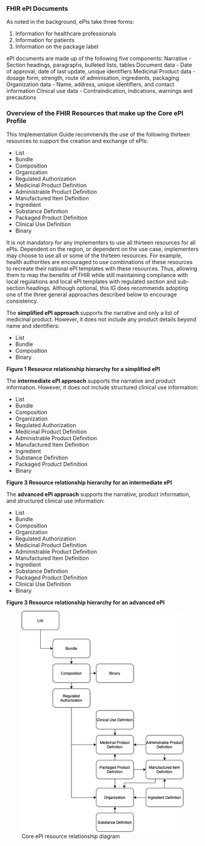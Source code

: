 ### FHIR ePI Documents 
As noted in the background, ePIs take three forms:
1. Information for healthcare professionals
2. Information for patients
3. Information on the package label

ePI documents are made up of the following five components: 
Narrative - Section headings, paragraphs, bulleted lists, tables
Document data - Date of approval, date of last update, unique identifiers
Medicinal Product data - dosage form, strength, route of adminisation, ingredients, packaging
Organization data - Name, address, unique identifiers, and contact information
Clinical use data - Contraindication, indications, warnings and precautions


### Overview of the FHIR Resources that make up the Core ePI Profile 
This Implementation Guide recommends the use of the following thirteen resources to support the creation and exchange of ePIs:
- List
- Bundle
- Composition
- Organization
- Regulated Authorization
- Medicinal Product Definition
- Administrable Product Definition
- Manufactured Item Definition
- Ingredient
- Substance Definition
- Packaged Product Definition
- Clinical Use Definition
- Binary


It is not mandatory for any implementers to use all thirteen resources for all ePIs. Dependent on the region, or dependent on the use case, implementers may choose to use all or some of the thirteen resources. For example, health authorities are encouraged to use combinations of these resources to recreate their national ePI templates with these resources. Thus, allowing them to reap the benefits of FHIR while still maintaining compliance with local regulations and local ePI templates with regulated section and sub-section headings. Although optional, this IG does recommends adopting one of the three general approaches described below to encourage consistency.

The **simplified ePI approach** supports the narrative and only a list of medicinal product. However, it does not include any product details beyond name and identifiers:
- List
- Bundle
- Composition
- Binary

**Figure 1 Resource relationship hierarchy for a simplified ePI**   



The **intermediate ePI approach** supports the narrative and product information. However, it does not include structured clinical use information:
- List
- Bundle
- Composition
- Organization
- Regulated Authorization
- Medicinal Product Definition
- Administrable Product Definition
- Manufactured Item Definition
- Ingredient
- Substance Definition
- Packaged Product Definition
- Binary


**Figure 3 Resource relationship hierarchy for an intermediate ePI**   


The **advanced ePI approach** supports the narrative, product information, and structured clinical use information:
- List
- Bundle
- Composition
- Organization
- Regulated Authorization
- Medicinal Product Definition
- Administrable Product Definition
- Manufactured Item Definition
- Ingredient
- Substance Definition
- Packaged Product Definition
- Clinical Use Definition
- Binary


**Figure 3 Resource relationship hierarchy for an advanced ePI**     

<figure>
  <img style="padding-top:0;padding-bottom:0" src="figure1-epi-resource-relationship.png" alt="ePI Resource Relationship"/>
  <figcaption>Core ePI resource relationship diagram</figcaption>
</figure>

